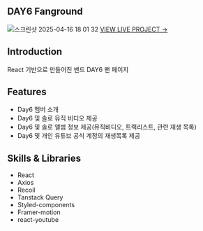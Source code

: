 ## DAY6 Fanground
![스크린샷 2025-04-16 18 01 32](https://github.com/user-attachments/assets/73ee047c-3f93-4df4-b84f-0de7308c0acf)
[VIEW LIVE PROJECT →](https://day6-fanground.vercel.app/)

## Introduction

React 기반으로 만들어진 밴드 DAY6 팬 페이지

## Features

- Day6 멤버 소개
- Day6 및 솔로 뮤직 비디오 제공
- Day6 및 솔로 앨범 정보 제공(뮤직비디오, 트랙리스트, 관련 재생 목록)
- Day6 및 개인 유튜브 공식 계정의 재생목록 제공

## Skills & Libraries

- React
- Axios
- Recoil
- Tanstack Query
- Styled-components
- Framer-motion
- react-youtube
